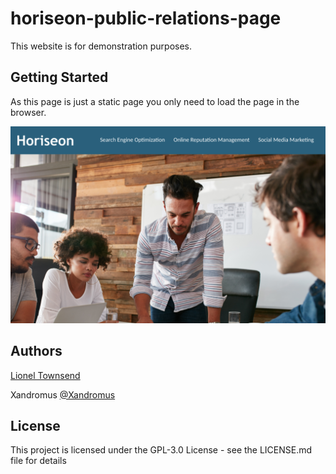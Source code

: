 # horiseon-public-relations-page
This website is for demonstration purposes.

## Getting Started
As this page is just a static page you only need to load the page in the browser.

![alt text](https://github.com/leot42/horiseon-public-relations-page/blob/develop/assets/images/readme-screenshot.png?raw=true)

## Authors
[Lionel Townsend](https://github.com/leot42) 

Xandromus
[@Xandromus](https://github.com/coding-boot-camp/urban-octo-telegram)

## License
This project is licensed under the GPL-3.0 License - see the LICENSE.md file for details
